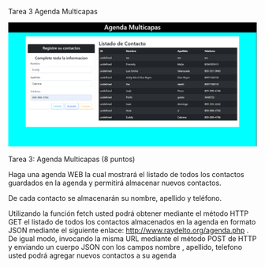 Tarea 3 Agenda Multicapas

![Mi Captura de Pantalla](/assets/Img/captura.png)

Tarea 3: Agenda Multicapas (8 puntos)

Haga una agenda WEB la cual mostrará el listado de todos los contactos guardados en
la agenda y permitirá almacenar nuevos contactos.

De cada contacto se almacenarán su nombre, apellido y teléfono.

Utilizando la función fetch usted podrá obtener mediante el método HTTP GET el
listado de todos los contactos almacenados en la agenda en formato JSON mediante
el siguiente enlace: http://www.raydelto.org/agenda.php . De igual modo,
invocando la misma URL mediante el método POST de HTTP y enviando un cuerpo
JSON con los campos nombre , apellido, telefono usted podrá agregar nuevos
contactos a su agenda